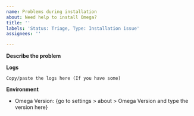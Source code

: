 ```yaml
---
name: Problems during installation
about: Need help to install Omega?
title: ''
labels: 'Status: Triage, Type: Installation issue'
assignees: ''

---
```


**Describe the problem**


**Logs**
```
Copy/paste the logs here (If you have some)
```

**Environment**
 - Omega Version: {go to settings > about > Omega Version and type the version here}
